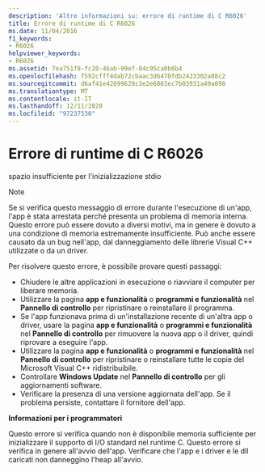 ```yaml
---
description: 'Altre informazioni su: errore di runtime di C R6026'
title: Errore di runtime di C R6026
ms.date: 11/04/2016
f1_keywords:
- R6026
helpviewer_keywords:
- R6026
ms.assetid: 7ea751f8-fc20-46ab-99ef-84c95ca0b6b4
ms.openlocfilehash: f592cfff4dab72cbaac3d6470fdb2423302a08c2
ms.sourcegitcommit: d6af41e42699628c3e2e6063ec7b03931a49a098
ms.translationtype: MT
ms.contentlocale: it-IT
ms.lasthandoff: 12/11/2020
ms.locfileid: "97237530"
---
```

# <a name="c-runtime-error-r6026"></a>Errore di runtime di C R6026

spazio insufficiente per l'inizializzazione stdio

> [!NOTE]
> Se si verifica questo messaggio di errore durante l'esecuzione di un'app, l'app è stata arrestata perché presenta un problema di memoria interna. Questo errore può essere dovuto a diversi motivi, ma in genere è dovuto a una condizione di memoria estremamente insufficiente. Può anche essere causato da un bug nell'app, dal danneggiamento delle librerie Visual C++ utilizzate o da un driver.
>
> Per risolvere questo errore, è possibile provare questi passaggi:
>
> - Chiudere le altre applicazioni in esecuzione o riavviare il computer per liberare memoria.
> - Utilizzare la pagina **app e funzionalità** o **programmi e funzionalità** nel **Pannello di controllo** per ripristinare o reinstallare il programma.
> - Se l'app funzionava prima di un'installazione recente di un'altra app o driver, usare la pagina **app e funzionalità** o **programmi e funzionalità** nel **Pannello di controllo** per rimuovere la nuova app o il driver, quindi riprovare a eseguire l'app.
> - Utilizzare la pagina **app e funzionalità** o **programmi e funzionalità** nel **Pannello di controllo** per ripristinare o reinstallare tutte le copie del Microsoft Visual C++ ridistribuibile.
> - Controllare **Windows Update** nel **Pannello di controllo** per gli aggiornamenti software.
> - Verificare la presenza di una versione aggiornata dell'app. Se il problema persiste, contattare il fornitore dell'app.

**Informazioni per i programmatori**

Questo errore si verifica quando non è disponibile memoria sufficiente per inizializzare il supporto di I/O standard nel runtime C. Questo errore si verifica in genere all'avvio dell'app. Verificare che l'app e i driver e le dll caricati non danneggino l'heap all'avvio.
